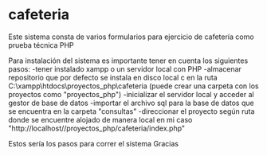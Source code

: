 # cafeteria

Este sistema consta de varios formularios para ejercicio de cafetería como prueba técnica PHP

Para instalación del sistema es importante tener en cuenta los siguientes pasos:
-tener instalado xampp o un servidor local con PHP
-almacenar repositorio que por defecto se instala en disco local c en la ruta C:\xampp\htdocs\proyectos_php\cafeteria (puede crear una carpeta con los proyectos como "proyectos_php")
-inicializar el servidor local y acceder al gestor de base de datos
-importar el archivo sql para la base de datos que se encuentra en la carpeta "consultas"
-direccionar el proyecto según ruta donde se encuentre alojado de manera local en mi caso "http://localhost//proyectos_php/cafeteria/index.php"


Estos sería los pasos para correr el sistema
Gracias
